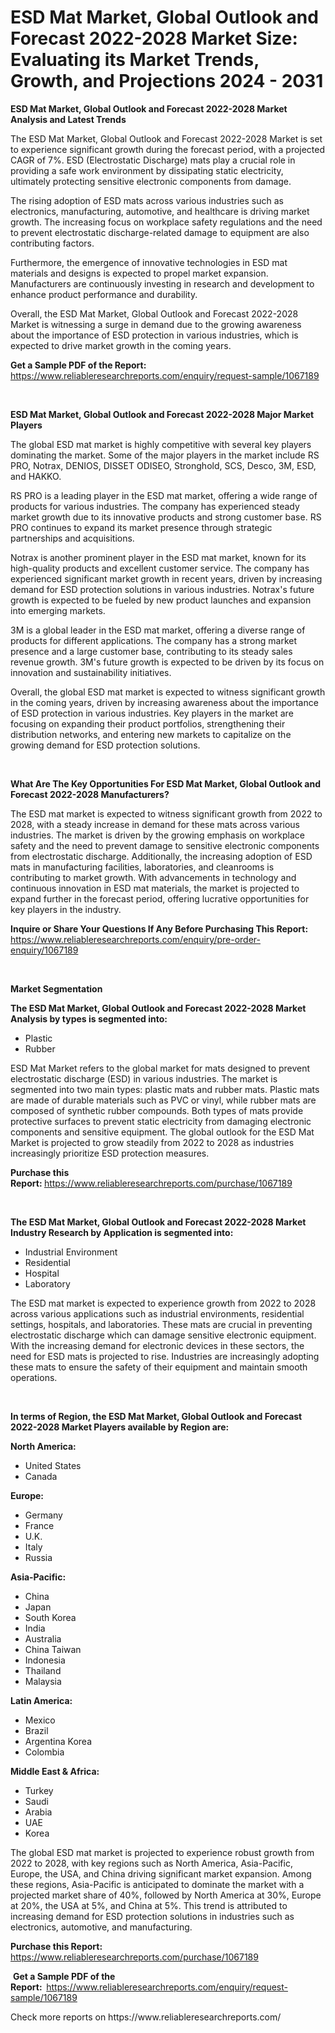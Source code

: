<p><h1>ESD Mat Market, Global Outlook and Forecast 2022-2028 Market Size: Evaluating its Market Trends, Growth, and Projections 2024 - 2031</h1></p><p><strong>ESD Mat Market, Global Outlook and Forecast 2022-2028 Market Analysis and Latest Trends</strong></p>
<p><p>The ESD Mat Market, Global Outlook and Forecast 2022-2028 Market is set to experience significant growth during the forecast period, with a projected CAGR of 7%. ESD (Electrostatic Discharge) mats play a crucial role in providing a safe work environment by dissipating static electricity, ultimately protecting sensitive electronic components from damage.</p><p>The rising adoption of ESD mats across various industries such as electronics, manufacturing, automotive, and healthcare is driving market growth. The increasing focus on workplace safety regulations and the need to prevent electrostatic discharge-related damage to equipment are also contributing factors.</p><p>Furthermore, the emergence of innovative technologies in ESD mat materials and designs is expected to propel market expansion. Manufacturers are continuously investing in research and development to enhance product performance and durability.</p><p>Overall, the ESD Mat Market, Global Outlook and Forecast 2022-2028 Market is witnessing a surge in demand due to the growing awareness about the importance of ESD protection in various industries, which is expected to drive market growth in the coming years.</p></p>
<p><strong>Get a Sample PDF of the Report:&nbsp;</strong> <a href="https://www.reliableresearchreports.com/enquiry/request-sample/1067189">https://www.reliableresearchreports.com/enquiry/request-sample/1067189</a></p>
<p>&nbsp;</p>
<p><strong>ESD Mat Market, Global Outlook and Forecast 2022-2028 Major Market Players</strong></p>
<p><p>The global ESD mat market is highly competitive with several key players dominating the market. Some of the major players in the market include RS PRO, Notrax, DENIOS, DISSET ODISEO, Stronghold, SCS, Desco, 3M, ESD, and HAKKO.</p><p>RS PRO is a leading player in the ESD mat market, offering a wide range of products for various industries. The company has experienced steady market growth due to its innovative products and strong customer base. RS PRO continues to expand its market presence through strategic partnerships and acquisitions.</p><p>Notrax is another prominent player in the ESD mat market, known for its high-quality products and excellent customer service. The company has experienced significant market growth in recent years, driven by increasing demand for ESD protection solutions in various industries. Notrax's future growth is expected to be fueled by new product launches and expansion into emerging markets.</p><p>3M is a global leader in the ESD mat market, offering a diverse range of products for different applications. The company has a strong market presence and a large customer base, contributing to its steady sales revenue growth. 3M's future growth is expected to be driven by its focus on innovation and sustainability initiatives.</p><p>Overall, the global ESD mat market is expected to witness significant growth in the coming years, driven by increasing awareness about the importance of ESD protection in various industries. Key players in the market are focusing on expanding their product portfolios, strengthening their distribution networks, and entering new markets to capitalize on the growing demand for ESD protection solutions.</p></p>
<p>&nbsp;</p>
<p><strong>What Are The Key Opportunities For ESD Mat Market, Global Outlook and Forecast 2022-2028 Manufacturers?</strong></p>
<p><p>The ESD mat market is expected to witness significant growth from 2022 to 2028, with a steady increase in demand for these mats across various industries. The market is driven by the growing emphasis on workplace safety and the need to prevent damage to sensitive electronic components from electrostatic discharge. Additionally, the increasing adoption of ESD mats in manufacturing facilities, laboratories, and cleanrooms is contributing to market growth. With advancements in technology and continuous innovation in ESD mat materials, the market is projected to expand further in the forecast period, offering lucrative opportunities for key players in the industry.</p></p>
<p><strong>Inquire or Share Your Questions If Any Before Purchasing This Report:</strong> <a href="https://www.reliableresearchreports.com/enquiry/pre-order-enquiry/1067189">https://www.reliableresearchreports.com/enquiry/pre-order-enquiry/1067189</a></p>
<p>&nbsp;</p>
<p><strong>Market Segmentation</strong></p>
<p><strong>The ESD Mat Market, Global Outlook and Forecast 2022-2028 Market Analysis by types is segmented into:</strong></p>
<p><ul><li>Plastic</li><li>Rubber</li></ul></p>
<p><p>ESD Mat Market refers to the global market for mats designed to prevent electrostatic discharge (ESD) in various industries. The market is segmented into two main types: plastic mats and rubber mats. Plastic mats are made of durable materials such as PVC or vinyl, while rubber mats are composed of synthetic rubber compounds. Both types of mats provide protective surfaces to prevent static electricity from damaging electronic components and sensitive equipment. The global outlook for the ESD Mat Market is projected to grow steadily from 2022 to 2028 as industries increasingly prioritize ESD protection measures.</p></p>
<p><strong>Purchase this Report:&nbsp;</strong><a href="https://www.reliableresearchreports.com/purchase/1067189">https://www.reliableresearchreports.com/purchase/1067189</a></p>
<p>&nbsp;</p>
<p><strong>The ESD Mat Market, Global Outlook and Forecast 2022-2028 Market Industry Research by Application is segmented into:</strong></p>
<p><ul><li>Industrial Environment</li><li>Residential</li><li>Hospital</li><li>Laboratory</li></ul></p>
<p><p>The ESD mat market is expected to experience growth from 2022 to 2028 across various applications such as industrial environments, residential settings, hospitals, and laboratories. These mats are crucial in preventing electrostatic discharge which can damage sensitive electronic equipment. With the increasing demand for electronic devices in these sectors, the need for ESD mats is projected to rise. Industries are increasingly adopting these mats to ensure the safety of their equipment and maintain smooth operations.</p></p>
<p>&nbsp;</p>
<p><strong>In terms of Region, the ESD Mat Market, Global Outlook and Forecast 2022-2028 Market Players available by Region are:</strong></p>
<p>
    <p> <strong> North America: </strong>
        <ul>
            <li>United States</li>
            <li>Canada</li>
        </ul>
        </p> 
    <p> <strong> Europe: </strong>
        <ul>
            <li>Germany</li>
            <li>France</li>
            <li>U.K.</li>
            <li>Italy</li>
            <li>Russia</li>
        </ul>
        </p> 
    <p> <strong> Asia-Pacific: </strong>
        <ul>
            <li>China</li>
            <li>Japan</li>
            <li>South Korea</li>
            <li>India</li>
            <li>Australia</li>
            <li>China Taiwan</li>
            <li>Indonesia</li>
            <li>Thailand</li>
            <li>Malaysia</li>
        </ul>
        </p> 
    <p> <strong> Latin America: </strong>
        <ul>
            <li>Mexico</li>
            <li>Brazil</li>
            <li>Argentina Korea</li>
            <li>Colombia</li>
        </ul>
        </p> 
    <p> <strong> Middle East & Africa: </strong>
        <ul>
            <li>Turkey</li>
            <li>Saudi</li>
            <li>Arabia</li>
            <li>UAE</li>
            <li>Korea</li>
        </ul>
    </p>
    </p>
<p><p>The global ESD mat market is projected to experience robust growth from 2022 to 2028, with key regions such as North America, Asia-Pacific, Europe, the USA, and China driving significant market expansion. Among these regions, Asia-Pacific is anticipated to dominate the market with a projected market share of 40%, followed by North America at 30%, Europe at 20%, the USA at 5%, and China at 5%. This trend is attributed to increasing demand for ESD protection solutions in industries such as electronics, automotive, and manufacturing.</p></p>
<p><strong>Purchase this Report: </strong><a href="https://www.reliableresearchreports.com/purchase/1067189">https://www.reliableresearchreports.com/purchase/1067189</a></p>
<p>&nbsp;<strong>Get a Sample PDF of the Report:&nbsp;&nbsp;</strong><a href="https://www.reliableresearchreports.com/enquiry/request-sample/1067189">https://www.reliableresearchreports.com/enquiry/request-sample/1067189</a></p>
<p><strong></strong></p>
<p>Check more reports on https://www.reliableresearchreports.com/</p>